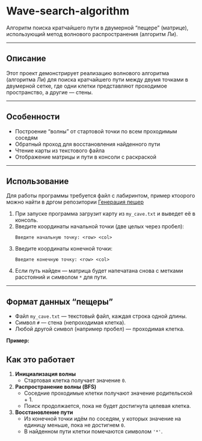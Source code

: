 
# Wave-search-algorithm

Алгоритм поиска кратчайшего пути в двумерной “пещере” (матрице), использующий метод волнового распространения (алгоритм Ли).


---

## Описание

Этот проект демонстрирует реализацию волнового алгоритма (алгоритма Ли) для поиска кратчайшего пути между двумя точками в двумерной сетке, где одни клетки представляют проходимое пространство, а другие — стены.

---

## Особенности

- Построение “волны” от стартовой точки по всем проходимым соседям  
- Обратный проход для восстановления найденного пути  
- Чтение карты из текстового файла  
- Отображение матрицы и пути в консоли с раскраской  

---


## Использование
Для работы программы требуется файл с лабиринтом, пример ктоорого можно найти в дргом репозитории [Генерация пещер](https://github.com/SemkaTsocurenco/Generation-of-Caves)

1. При запуске программа загрузит карту из `my_cave.txt` и выведет её в консоль.  
2. Введите координаты начальной точки (две целых через пробел):  
   ```
   Введите начальную точку: <row> <col>
   ```
3. Введите координаты конечной точки:  
   ```
   Введите конечную точку: <row> <col>
   ```
4. Если путь найден — матрица будет напечатана снова с метками расстояний и символом `*` для пути.

---

## Формат данных “пещеры”

- Файл `my_cave.txt` — текстовый файл, каждая строка одной длины.  
- Символ `#` — стена (непроходимая клетка).  
- Любой другой символ (например пробел) — проходимая клетка.  

**Пример:**  



## Как это работает

1. **Инициализация волны**  
   - Стартовая клетка получает значение `0`.  
2. **Распространение волны (BFS)**  
   - Соседние проходимые клетки получают значение родительской + 1.  
   - Поиск продолжается, пока не будет достигнута целевая клетка.  
3. **Восстановление пути**  
   - Из конечной точки идём по соседям, у которых значение на единицу меньше, пока не достигнем `0`.  
   - В найденном пути клетки помечаются символом `'*'`.  

